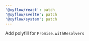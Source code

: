 ```yaml
---
'@xyflow/react': patch
'@xyflow/svelte': patch
'@xyflow/system': patch
---
```


Add polyfill for `Promise.withResolvers`
